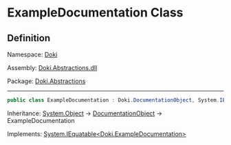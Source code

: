 # ExampleDocumentation Class

## Definition

Namespace: [Doki](README.md)

Assembly: [Doki.Abstractions.dll](../README.md)

Package: [Doki.Abstractions](https://www.nuget.org/packages/Doki.Abstractions)

---

```csharp
public class ExampleDocumentation : Doki.DocumentationObject, System.IEquatable<Doki.ExampleDocumentation>
```

Inheritance: [System.Object](https://learn.microsoft.com/en-us/dotnet/api/System.Object) → [DocumentationObject](Doki.DocumentationObject.md) → ExampleDocumentation

Implements: [System.IEquatable&lt;Doki.ExampleDocumentation&gt;](https://learn.microsoft.com/en-us/dotnet/api/System.IEquatable&lt;Doki.ExampleDocumentation&gt;)

